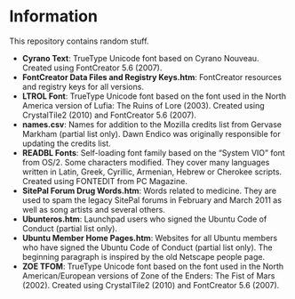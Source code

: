 ﻿# Information
This repository contains random stuff.
* **Cyrano Text**: TrueType Unicode font based on Cyrano Nouveau. Created using FontCreator 5.6 (2007).
* **FontCreator Data Files and Registry Keys.htm**: FontCreator resources and registry keys for all versions.
* **LTROL Font**: TrueType Unicode font based on the font used in the North America version of Lufia: The Ruins of Lore (2003). Created using CrystalTile2 (2010) and FontCreator 5.6 (2007).
* **names.csv**: Names for addition to the Mozilla credits list from Gervase Markham (partial list only). Dawn Endico was originally responsible for updating the credits list.
* **READBL Fonts**: Self-loading font family based on the “System VIO” font from OS/2. Some characters modified. They cover many languages written in Latin, Greek, Cyrillic, Armenian, Hebrew or Cherokee scripts. Created using FONTEDIT from PC Magazine.
* **SitePal Forum Drug Words.htm**: Words related to medicine. They are used to spam the legacy SitePal forums in February and March 2011 as well as song artists and several others.
* **Ubunteros.htm**: Launchpad users who signed the Ubuntu Code of Conduct (partial list only).
* **Ubuntu Member Home Pages.htm**: Websites for all Ubuntu members who have signed the Ubuntu Code of Conduct (partial list only). The beginning paragraph is inspired by the old Netscape people page.
* **ZOE TFOM**: TrueType Unicode font based on the font used in the North American/European versions of Zone of the Enders: The Fist of Mars (2002). Created using CrystalTile2 (2010) and FontCreator 5.6 (2007).

